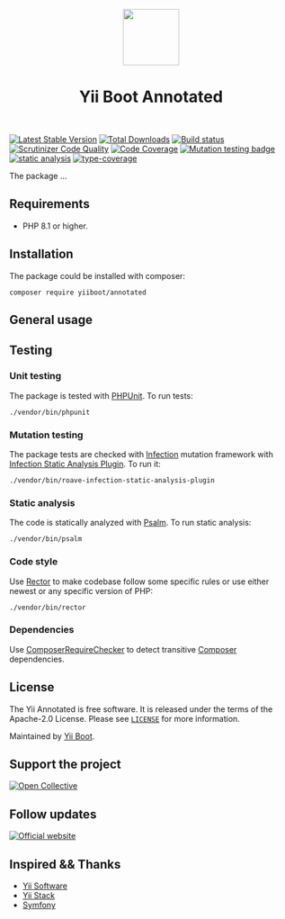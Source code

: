 <p align="center">
    <a href="https://github.com/yiiboot" target="_blank">
        <img src="https://avatars.githubusercontent.com/u/118281946?s=600&u=b16475d97095b69a8f500ec2f29b8d05c3d02b3a&v=4" height="100px">
    </a>
    <h1 align="center">Yii Boot Annotated</h1>
    <br>
</p>

[![Latest Stable Version](https://poser.pugx.org/yiiboot/annotated/v/stable.png)](https://packagist.org/packages/yiiboot/annotated)
[![Total Downloads](https://poser.pugx.org/yiiboot/annotated/downloads.png)](https://packagist.org/packages/yiiboot/annotated)
[![Build status](https://github.com/yiiboot/annotated/workflows/build/badge.svg)](https://github.com/yiiboot/annotated/actions?query=workflow%3Abuild)
[![Scrutinizer Code Quality](https://scrutinizer-ci.com/g/yiiboot/annotated/badges/quality-score.png?b=master)](https://scrutinizer-ci.com/g/yiiboot/annotated/?branch=master)
[![Code Coverage](https://scrutinizer-ci.com/g/yiiboot/annotated/badges/coverage.png?b=master)](https://scrutinizer-ci.com/g/yiiboot/annotated/?branch=master)
[![Mutation testing badge](https://img.shields.io/endpoint?style=flat&url=https%3A%2F%2Fbadge-api.stryker-mutator.io%2Fgithub.com%yiiboot%2Fannotated%2Fmaster)](https://dashboard.stryker-mutator.io/reports/github.com/yiiboot/annotated/master)
[![static analysis](https://github.com/yiiboot/annotated/workflows/static%20analysis/badge.svg)](https://github.com/yiiboot/annotated/actions?query=workflow%3A%22static+analysis%22)
[![type-coverage](https://shepherd.dev/github/yiiboot/annotated/coverage.svg)](https://shepherd.dev/github/yiiboot/annotated)

The package ...

## Requirements

- PHP 8.1 or higher.

## Installation

The package could be installed with composer:

```shell
composer require yiiboot/annotated
```

## General usage

## Testing

### Unit testing

The package is tested with [PHPUnit](https://phpunit.de/). To run tests:

```shell
./vendor/bin/phpunit
```

### Mutation testing

The package tests are checked with [Infection](https://infection.github.io/) mutation framework with
[Infection Static Analysis Plugin](https://github.com/Roave/infection-static-analysis-plugin). To run it:

```shell
./vendor/bin/roave-infection-static-analysis-plugin
```

### Static analysis

The code is statically analyzed with [Psalm](https://psalm.dev/). To run static analysis:

```shell
./vendor/bin/psalm
```

### Code style

Use [Rector](https://github.com/rectorphp/rector) to make codebase follow some specific rules or 
use either newest or any specific version of PHP: 

```shell
./vendor/bin/rector
```

### Dependencies

Use [ComposerRequireChecker](https://github.com/maglnet/ComposerRequireChecker) to detect transitive 
[Composer](https://getcomposer.org/) dependencies.

## License

The Yii Annotated is free software. It is released under the terms of the Apache-2.0 License.
Please see [`LICENSE`](./LICENSE.md) for more information.

Maintained by [Yii Boot](https://github.com/yiiboot).

## Support the project

[![Open Collective](https://img.shields.io/badge/Open%20Collective-sponsor-7eadf1?logo=open%20collective&logoColor=7eadf1&labelColor=555555)](https://opencollective.com/yiiboot)

## Follow updates

[![Official website](https://img.shields.io/badge/Powered_by-Yii_Boot-green.svg?style=flat)](https://www.yiiframework.com/)

## Inspired && Thanks

- [Yii Software](https://github.com/yiisoft)
- [Yii Stack](https://github.com/yiistack)
- [Symfony](https://github.com/symfony/symfony)
